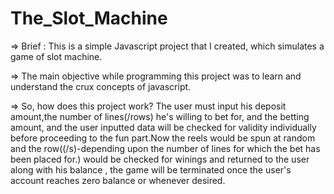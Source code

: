 # The_Slot_Machine

=> Brief : This is a simple Javascript project that I created, which simulates a game of slot machine.


=> The main objective while programming this project was to learn and understand the crux concepts of javascript.


=> So, how does this project work?  The user must input his deposit amount,the number of lines(/rows) he's willing to bet for, and the betting amount, and the user inputted data will be checked for validity individually before proceeding to the fun part.Now the reels would be spun at random and the row((/s)-depending upon the number of lines for which the bet has been placed for.) would be checked for winings and returned to the user along with his balance , the game will be terminated once the user's account reaches zero balance or whenever desired.
